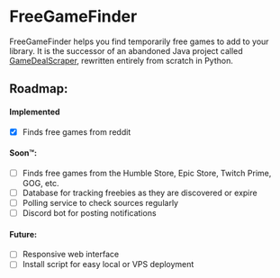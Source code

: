 FreeGameFinder
===
FreeGameFinder helps you find temporarily free games to add to your library.  It is the successor of an abandoned Java project called [GameDealScraper](https://github.com/ababyduck/gameDealScraper), rewritten entirely from scratch in Python.

## Roadmap:

#### Implemented
- [x] Finds free games from reddit

#### Soon™:
- [ ] Finds free games from the Humble Store, Epic Store, Twitch Prime, GOG, etc.
- [ ] Database for tracking freebies as they are discovered or expire
- [ ] Polling service to check sources regularly
- [ ] Discord bot for posting notifications

#### Future:
- [ ] Responsive web interface
- [ ] Install script for easy local or VPS deployment

